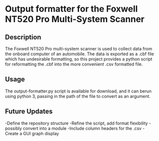 Output formatter for the Foxwell NT520 Pro Multi-System Scanner
===============================================================

Description
-----------
The Foxwell NT520 Pro multi-system scanner is used to collect data
from the onboard computer of an automobile. The data is exported as a
.cbf file which has undesirable formatting, so this project provides a
python script for reformatting the .cbf into the more convenient .csv
formatted file.

Usage
-----
The output-formatter.py script is available for download, and it can
berun using python 3, passing in the path of the file to convert as 
an argument.

Future Updates
--------------
-Define the repository structure
-Refine the script, add format flexibility
-possibly convert into a module
-Include column headers for the .csv
-Create a GUI graph display
